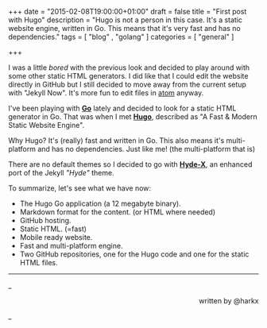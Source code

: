 +++
date = "2015-02-08T19:00:00+01:00"
draft = false
title = "First post with Hugo"
description = "Hugo is not a person in this case. It's a static website engine, written in Go. This means that it's very fast and has no dependencies."
tags = [ "blog" , "golang" ]
categories = [ "general" ]

+++

I was a little _bored_ with the previous look and decided to play around with some other static HTML generators. I did like that I could edit the website directly in GitHub but I still decided to move away from the current setup with "Jekyll Now". It's more fun to edit files in <a href="https://atom.io/" target="_blank">atom</a> anyway.

I've been playing with <a href="https://golang.org/" target="_blank">**Go**</a> lately and decided to look for a static HTML generator in Go. That was when I met <a href="http://gohugo.io/" target="_blank">**Hugo**</a>, described as "A Fast & Modern Static Website Engine".

Why Hugo? It's (really) fast and written in Go. This also means it's multi-platform and has no dependencies. Just like me! (the multi-platform that is)

There are no default themes so I decided to go with <a href="https://github.com/zyro/hyde-x" target="_blank">**Hyde-X**</a>, an enhanced port of the Jekyll _"Hyde"_ theme.

To summarize, let's see what we have now:
<ul>
<li> The Hugo Go application (a 12 megabyte binary).
<li> Markdown format for the content. (or HTML where needed)
<li> GitHub hosting.
<li> Static HTML. (=fast)
<li> Mobile ready website.
<li> Fast and multi-platform engine.
<li> Two GitHub repositories, one for the Hugo code and one for the static HTML files.
</ul>

<hr>
_<p align=right>written by @harkx</p>_
